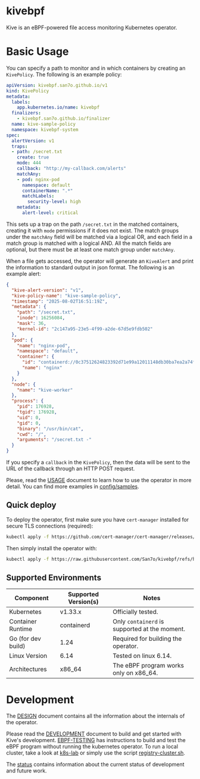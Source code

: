 # kivebpf

Kive is an eBPF-powered file access monitoring Kubernetes operator.

# Basic Usage

You can specify a path to monitor and in which containers by
creating an `KivePolicy`. The following is an example policy:

```yaml
apiVersion: kivebpf.san7o.github.io/v1
kind: KivePolicy
metadata:
  labels:
    app.kubernetes.io/name: kivebpf
  finalizers:
    - kivebpf.san7o.github.io/finalizer
  name: kive-sample-policy
  namespace: kivebpf-system
spec:
  alertVersion: v1
  traps:
  - path: /secret.txt
    create: true
    mode: 444
    callback: "http://my-callback.com/alerts"
    matchAny:
    - pod: nginx-pod
      namespace: default
      containerName: ".*"
      matchLabels:
        security-level: high
    metadata:
      alert-level: critical
```

This sets up a trap on the path `/secret.txt` in the matched
containers, creating it with `mode` permissions if it does not
exist. The match groups under the `matchAny` field will be matched via
a logical OR, and each field in a match group is matched with a
logical AND. All the match fields are optional, but there must be at
least one match group under `matchAny`.

When a file gets accessed, the operator will generate an `KiveAlert`
and print the information to standard output in json format. The
following is an example alert:

```json
{
  "kive-alert-version": "v1",
  "kive-policy-name": "kive-sample-policy",
  "timestamp": "2025-08-02T16:51:19Z",
  "metadata": {
    "path": "/secret.txt",
    "inode": 16256084,
    "mask": 36,
    "kernel-id": "2c147a95-23e5-4f99-a2de-67d5e9fdb502"
  },
  "pod": {
    "name": "nginx-pod",
    "namespace": "default",
    "container": {
      "id": "containerd://0c37512624823392d71e99a12011148db30ba7ea2a74fc7ff8bd5f85bc7b499c",
      "name": "nginx"
    }
  },
  "node": {
    "name": "kive-worker"
  },
  "process": {
    "pid": 176928,
    "tgid": 176928,
    "uid": 0,
    "gid": 0,
    "binary": "/usr/bin/cat",
    "cwd": "/",
    "arguments": "/secret.txt -"
  }
}
```

If you specify a `callback` in the `KivePolicy`, then the data will be
sent to the URL of the callback through an HTTP POST request.

Please, read the [USAGE](./docs/USAGE.md) document to learn how to use
the operator in more detail. You can find more examples in
[config/samples](./config/samples/).

## Quick deploy

To deploy the operator, first make sure you have `cert-manager`
installed for secure TLS connections (required):

```bash
kubectl apply -f https://github.com/cert-manager/cert-manager/releases/latest/download/cert-manager.yaml
```

Then simply install the operator with:

```bash
kubectl apply -f https://raw.githubusercontent.com/San7o/kivebpf/refs/heads/main/dist/install-remote.yaml
```

## Supported Environments


| Component           | Supported Version(s)      | Notes                                                  |
|---------------------|---------------------------|--------------------------------------------------------|
| Kubernetes          | v1.33.x                   | Officially tested.                                     |
| Container Runtime   | containerd                | Only `containerd` is supported at the moment.          |
| Go (for dev build)  | 1.24                      | Required for building the operator.                    |
| Linux Version       | 6.14                      | Tested on linux 6.14.                                  |
| Architectures       | x86_64                    | The eBPF program works only on x86_64.                 |

# Development

The [DESIGN](./docs/DESIGN.md) document contains all the information
about the internals of the operator.

Please read the [DEVELOPMENT](./docs/DEVELOPMENT.md) document to build
and get started with Kive's
development. [EBPF-TESTING](./docs/EBPF-TESTING.md) has instructions
to build and test the eBPF program without running the kubernetes
operator. To run a local cluster, take a look at
[k8s-lab](./k8s-lab/README.md) or simply use the script
[registry-cluster.sh](./hack/registry-cluster.sh).

The [status](./docs/status.org) contains information about the current
status of development and future work.
